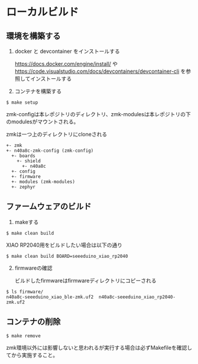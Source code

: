 # ローカルビルド
## 環境を構築する

1. docker と devcontainer をインストールする
   
   https://docs.docker.com/engine/install/ や https://code.visualstudio.com/docs/devcontainers/devcontainer-cli を参照してインストールする

3. コンテナを構築する

```
$ make setup
```

   zmk-configは本レポジトリのディレクトリ、zmk-modulesは本レポジトリの下のmodulesがマウントされる。

   zmkは一つ上のディレクトリにcloneされる

```
+- zmk
+- n40a8c-zmk-config (zmk-config)
  +- boards
    +- shield
      +- n40a8c
  +- config
  +- firmware
  +- modules (zmk-modules)
  +- zephyr
```

## ファームウェアのビルド
1. makeする
```
$ make clean build
```
  
   XIAO RP2040用をビルドしたい場合は以下の通り
```
$ make clean build BOARD=seeeduino_xiao_rp2040
```

2. firmwareの確認

   ビルドしたfirmwareはfirmwareディレクトリにコピーされる
```
$ ls firmware/
n40a8c-seeeduino_xiao_ble-zmk.uf2  n40a8c-seeeduino_xiao_rp2040-zmk.uf2
```

## コンテナの削除
```
$ make remove
```
zmk環境以外には影響しないと思われるが実行する場合は必ずMakefileを確認してから実施すること。
